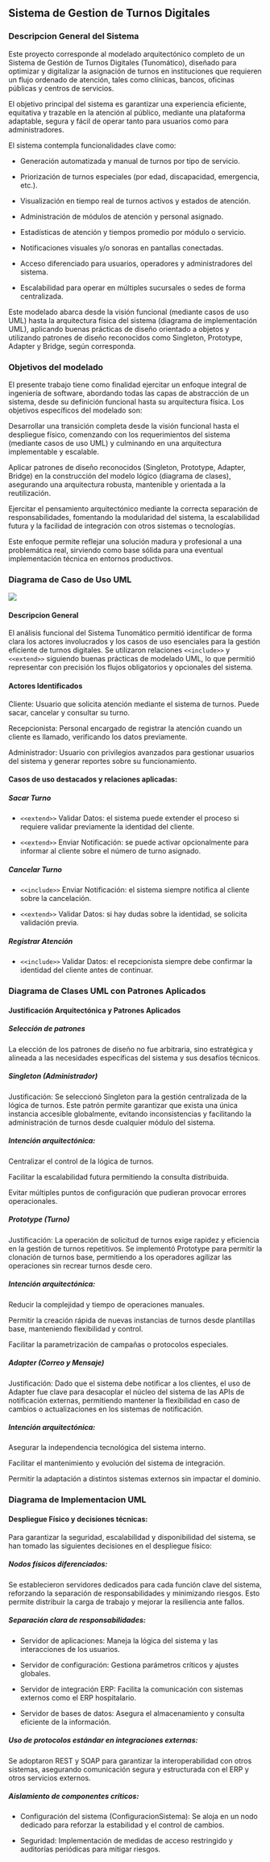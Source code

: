## Sistema de Gestion de Turnos Digitales

### Descripcion General del Sistema
Este proyecto corresponde al modelado arquitectónico completo de un Sistema de Gestión de Turnos Digitales (Tunomático), diseñado para optimizar y digitalizar la asignación de turnos en instituciones que requieren un flujo ordenado de atención, tales como clínicas, bancos, oficinas públicas y centros de servicios.

El objetivo principal del sistema es garantizar una experiencia eficiente, equitativa y trazable en la atención al público, mediante una plataforma adaptable, segura y fácil de operar tanto para usuarios como para administradores.

El sistema contempla funcionalidades clave como:

- Generación automatizada y manual de turnos por tipo de servicio.

- Priorización de turnos especiales (por edad, discapacidad, emergencia, etc.).

- Visualización en tiempo real de turnos activos y estados de atención.

- Administración de módulos de atención y personal asignado.

- Estadísticas de atención y tiempos promedio por módulo o servicio.

- Notificaciones visuales y/o sonoras en pantallas conectadas.

- Acceso diferenciado para usuarios, operadores y administradores del sistema.

- Escalabilidad para operar en múltiples sucursales o sedes de forma centralizada.

Este modelado abarca desde la visión funcional (mediante casos de uso UML) hasta la arquitectura física del sistema (diagrama de implementación UML), aplicando buenas prácticas de diseño orientado a objetos y utilizando patrones de diseño reconocidos como Singleton, Prototype, Adapter y Bridge, según corresponda.
### Objetivos del modelado
El presente trabajo tiene como finalidad ejercitar un enfoque integral de ingeniería de software, abordando todas las capas de abstracción de un sistema, desde su definición funcional hasta su arquitectura física. Los objetivos específicos del modelado son:

Desarrollar una transición completa desde la visión funcional hasta el despliegue físico, comenzando con los requerimientos del sistema (mediante casos de uso UML) y culminando en una arquitectura implementable y escalable.

Aplicar patrones de diseño reconocidos (Singleton, Prototype, Adapter, Bridge) en la construcción del modelo lógico (diagrama de clases), asegurando una arquitectura robusta, mantenible y orientada a la reutilización.

Ejercitar el pensamiento arquitectónico mediante la correcta separación de responsabilidades, fomentando la modularidad del sistema, la escalabilidad futura y la facilidad de integración con otros sistemas o tecnologías.

Este enfoque permite reflejar una solución madura y profesional a una problemática real, sirviendo como base sólida para una eventual implementación técnica en entornos productivos.

### Diagrama de Caso de Uso UML
![](https://github.com/Start0k/SistemaDeTurnosDigitales/blob/ea22ebd0498ccabc7cd0fea19ee71a509f8aa007/imagenes/Caso%20de%20Uso.png)
#### Descripcion General
El análisis funcional del Sistema Tunomático permitió identificar de forma clara los actores involucrados y los casos de uso esenciales para la gestión eficiente de turnos digitales. Se utilizaron relaciones `<<include>>` y `<<extend>>` siguiendo buenas prácticas de modelado UML, lo que permitió representar con precisión los flujos obligatorios y opcionales del sistema.
#### Actores Identificados
Cliente: Usuario que solicita atención mediante el sistema de turnos. Puede sacar, cancelar y consultar su turno.

Recepcionista: Personal encargado de registrar la atención cuando un cliente es llamado, verificando los datos previamente.

Administrador: Usuario con privilegios avanzados para gestionar usuarios del sistema y generar reportes sobre su funcionamiento.
#### Casos de uso destacados y relaciones aplicadas:
##### Sacar Turno

- `<<extend>>` Validar Datos: el sistema puede extender el proceso si requiere validar previamente la identidad del cliente.

- `<<extend>>` Enviar Notificación: se puede activar opcionalmente para informar al cliente sobre el número de turno asignado.

##### Cancelar Turno

- `<<include>>` Enviar Notificación: el sistema siempre notifica al cliente sobre la cancelación.

- `<<extend>>` Validar Datos: si hay dudas sobre la identidad, se solicita validación previa.

##### Registrar Atención

- `<<include>>` Validar Datos: el recepcionista siempre debe confirmar la identidad del cliente antes de continuar.

### Diagrama de Clases UML con Patrones Aplicados

#### Justificación Arquitectónica y Patrones Aplicados
##### Selección de patrones
La elección de los patrones de diseño no fue arbitraria, sino estratégica y alineada a las necesidades específicas del sistema y sus desafíos técnicos.

##### Singleton (Administrador)

Justificación: Se seleccionó Singleton para la gestión centralizada de la lógica de turnos. Este patrón permite garantizar que exista una única instancia accesible globalmente, evitando inconsistencias y facilitando la administración de turnos desde cualquier módulo del sistema.

##### Intención arquitectónica:

Centralizar el control de la lógica de turnos.

Facilitar la escalabilidad futura permitiendo la consulta distribuida.

Evitar múltiples puntos de configuración que pudieran provocar errores operacionales.

##### Prototype (Turno)

Justificación: La operación de solicitud de turnos exige rapidez y eficiencia en la gestión de turnos repetitivos. Se implementó Prototype para permitir la clonación de turnos base, permitiendo a los operadores agilizar las operaciones sin recrear turnos desde cero.

##### Intención arquitectónica:

Reducir la complejidad y tiempo de operaciones manuales.

Permitir la creación rápida de nuevas instancias de turnos desde plantillas base, manteniendo flexibilidad y control.

Facilitar la parametrización de campañas o protocolos especiales.

##### Adapter (Correo y Mensaje)

Justificación: Dado que el sistema debe notificar a los clientes, el uso de Adapter fue clave para desacoplar el núcleo del sistema de las APIs de notificación externas, permitiendo mantener la flexibilidad en caso de cambios o actualizaciones en los sistemas de notificación.

##### Intención arquitectónica:

Asegurar la independencia tecnológica del sistema interno.

Facilitar el mantenimiento y evolución del sistema de integración.

Permitir la adaptación a distintos sistemas externos sin impactar el dominio.

### Diagrama de Implementacion UML

#### Despliegue Físico y decisiones técnicas:
Para garantizar la seguridad, escalabilidad y disponibilidad del sistema, se han tomado las siguientes decisiones en el despliegue físico:

##### Nodos físicos diferenciados:
Se establecieron servidores dedicados para cada función clave del sistema, reforzando la separación de responsabilidades y minimizando riesgos. Esto permite distribuir la carga de trabajo y mejorar la resiliencia ante fallos.

##### Separación clara de responsabilidades:

- Servidor de aplicaciones: Maneja la lógica del sistema y las interacciones de los usuarios.

- Servidor de configuración: Gestiona parámetros críticos y ajustes globales.

- Servidor de integración ERP: Facilita la comunicación con sistemas externos como el ERP hospitalario.

- Servidor de bases de datos: Asegura el almacenamiento y consulta eficiente de la información.

##### Uso de protocolos estándar en integraciones externas: 
Se adoptaron REST y SOAP para garantizar la interoperabilidad con otros sistemas, asegurando comunicación segura y estructurada con el ERP y otros servicios externos.

##### Aislamiento de componentes críticos:

- Configuración del sistema (ConfiguracionSistema): Se aloja en un nodo dedicado para reforzar la estabilidad y el control de cambios.

- Seguridad: Implementación de medidas de acceso restringido y auditorías periódicas para mitigar riesgos.
